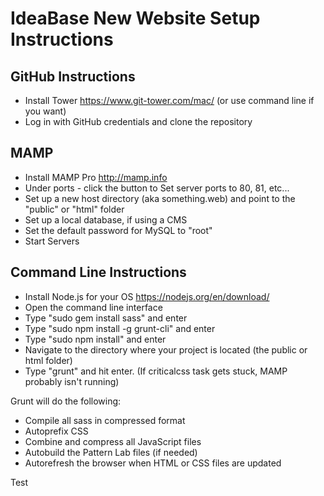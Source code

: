 # IdeaBase New Website Setup Instructions

## GitHub Instructions

* Install Tower https://www.git-tower.com/mac/ (or use command line if you want)
* Log in with GitHub credentials and clone the repository

## MAMP

* Install MAMP Pro http://mamp.info
* Under ports - click the button to Set server ports to 80, 81, etc...
* Set up a new host directory (aka something.web) and point to the "public" or "html" folder
* Set up a local database, if using a CMS
* Set the default password for MySQL to "root"
* Start Servers

## Command Line Instructions

* Install Node.js for your OS https://nodejs.org/en/download/
* Open the command line interface
* Type "sudo gem install sass" and enter
* Type "sudo npm install -g grunt-cli" and enter
* Type "sudo npm install" and enter
* Navigate to the directory where your project is located (the public or html folder)
* Type "grunt" and hit enter. (If criticalcss task gets stuck, MAMP probably isn't running)

Grunt will do the following:

* Compile all sass in compressed format
* Autoprefix CSS
* Combine and compress all JavaScript files
* Autobuild the Pattern Lab files (if needed)
* Autorefresh the browser when HTML or CSS files are updated

Test
